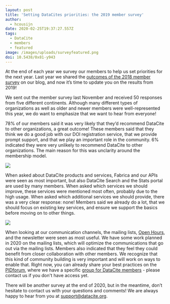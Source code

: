 ```yaml
---
layout: post
title: 'Setting DataCites priorities: the 2019 member survey'
author:
  - hcousijn
date: 2020-02-25T19:37:27.557Z
tags:
  - DataCite
  - members
  - featured
image: /images/uploads/surveyfeatured.png
doi: 10.5438/0x81-y943
---
```

At the end of each year we survey our members to help us set priorities for the next year. Last year we shared the [outcomes of the 2018 member survey](https://doi.org/10.5438/99ne-g618) on our blog, and now it’s time to update you on the results from 2019!

We sent out the member survey last November and received 50 responses from five different continents. Although many different types of organizations as well as older and newer members were well-represented this year, we do want to emphasize that we want to hear from everyone!

78% of our members said it was very likely that they’d recommend DataCite to other organizations, a great outcome! These members said that they think we do a good job with our DOI registration service, that we provide prompt support, and that we play an important role in the community. 6% indicated they were very unlikely to recommend DataCite to other organizations. The main reason for this was unclarity around the membership model.

![](/images/uploads/survey2019.png)

When asked about DataCite products and services, Fabrica and our APIs were seen as most important, but also DataCite Search and the Stats portal are used by many members. When asked which services we should improve, these services were mentioned most often, probably due to the high usage. When asked which additional services we should provide, there was a very clear response: none! Members said we already do a lot, that we should focus on existing key services, and ensure we support the basics before moving on to other things.

![](/images/uploads/survey2019product.png)

When looking at our communication channels, the mailing lists, [Open Hours](https://support.datacite.org/docs/open-hours), and the newsletter were seen as most useful. We have some work planned in 2020 on the mailing lists, which will optimize the communications that go out via the mailing lists. Members also indicated that they feel they could benefit from closer collaboration with other members. We recognize that this kind of community building is very important and will work on ways to enable that. Right now, you can already share your best practices on the [PIDforum](https://www.pidforum.org/), where we have a specific [group for DataCite members](https://www.pidforum.org/c/datacite-chat-room/) - please contact us if you don't have access yet.

There will be another survey at the end of 2020, but in the meantime, don’t hesitate to contact us with your questions and comments! We are always happy to hear from you at support@datacite.org.
